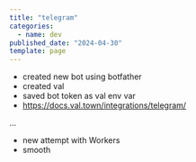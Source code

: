 ```yaml
---
title: "telegram"
categories:
  - name: dev
published_date: "2024-04-30"
template: page
---
```


- created new bot using botfather
- created val
- saved bot token as val env var
- https://docs.val.town/integrations/telegram/

...

- new attempt with Workers
- smooth
